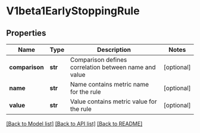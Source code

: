 # V1beta1EarlyStoppingRule

## Properties
Name | Type | Description | Notes
------------ | ------------- | ------------- | -------------
**comparison** | **str** | Comparison defines correlation between name and value | [optional] 
**name** | **str** | Name contains metric name for the rule | [optional] 
**value** | **str** | Value contains metric value for the rule | [optional] 

[[Back to Model list]](../README.md#documentation-for-models) [[Back to API list]](../README.md#documentation-for-api-endpoints) [[Back to README]](../README.md)


